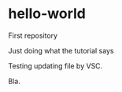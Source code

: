 # hello-world
First repository

Just doing what the tutorial says

Testing updating file by VSC.

Bla.